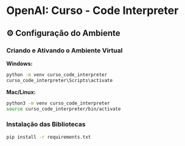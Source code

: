 # OpenAI: Curso - Code Interpreter

## ⚙️ Configuração do Ambiente

### Criando e Ativando o Ambiente Virtual

**Windows:**
```bash
python -m venv curso_code_interpreter
curso_code_interpreter\Scripts\activate
```

**Mac/Linux:**
```bash
python3 -m venv curso_code_interpreter
source curso_code_interpreter/bin/activate
```

### Instalação das Bibliotecas

```bash
pip install -r requirements.txt
```


